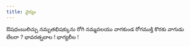 ```yaml
---
title: వైద్యం
---
```


ఔషధంబులిచ్చు నమృతభిషక్కును
 రోగి నమ్మవలయు వాగకుండ 
రోగముక్తి కొరకు వాగుడు లేలరా ?
 భావరత్నబాల ! భాగ్యలీల !